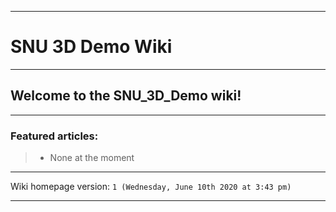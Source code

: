 ***

# SNU 3D Demo Wiki

***

## Welcome to the SNU_3D_Demo wiki!

***

### Featured articles:

> * None at the moment

***

Wiki homepage version: `1 (Wednesday, June 10th 2020 at 3:43 pm)`

***

